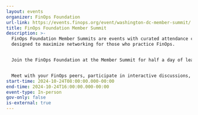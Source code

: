 ```yaml
---
layout: events
organizer: FinOps Foundation
url-link: https://events.finops.org/event/washington-dc-member-summit/
title: FinOps Foundation Member Summit
description: >-
  FinOps Foundation Member Summits are events with curated attendance criteria
  designed to maximize networking for those who practice FinOps.


  Join the FinOps Foundation at the Member Summit for half a day of learning and building connections at Convene Hamilton Square in Washington, D.C. on October 24!


  Meet with your FinOps peers, participate in interactive discussions, and hear keynotes from industry leaders on a range of FinOps topics.
start-time: 2024-10-24T08:00:00.000-00:00
end-time: 2024-10-24T16:00:00.000-00:00
event-type: In-person
gov-only: false
is-external: true
---
```

